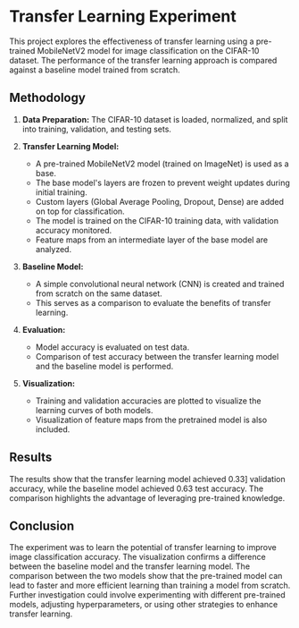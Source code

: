 # Transfer Learning Experiment

This project explores the effectiveness of transfer learning using a pre-trained MobileNetV2 model for image classification on the CIFAR-10 dataset.  The performance of the transfer learning approach is compared against a baseline model trained from scratch.

## Methodology

1. **Data Preparation:** The CIFAR-10 dataset is loaded, normalized, and split into training, validation, and testing sets.

2. **Transfer Learning Model:**
   - A pre-trained MobileNetV2 model (trained on ImageNet) is used as a base.
   - The base model's layers are frozen to prevent weight updates during initial training.
   - Custom layers (Global Average Pooling, Dropout, Dense) are added on top for classification.
   - The model is trained on the CIFAR-10 training data, with validation accuracy monitored.
   - Feature maps from an intermediate layer of the base model are analyzed.

3. **Baseline Model:**
   - A simple convolutional neural network (CNN) is created and trained from scratch on the same dataset.
   - This serves as a comparison to evaluate the benefits of transfer learning.

4. **Evaluation:**
    - Model accuracy is evaluated on test data.
    - Comparison of test accuracy between the transfer learning model and the baseline model is performed.

5. **Visualization:**
   - Training and validation accuracies are plotted to visualize the learning curves of both models.
   - Visualization of feature maps from the pretrained model is also included.


## Results

The results show that the transfer learning model achieved 0.33] validation accuracy, while the baseline model achieved 0.63 test accuracy.  The comparison highlights the advantage of leveraging pre-trained knowledge. 



## Conclusion

The experiment  was to learn the potential of transfer learning to improve image classification accuracy. The visualization confirms a difference between the baseline model and the transfer learning model.  The comparison between the two models show that the pre-trained model can lead to faster and more efficient learning than training a model from scratch. Further investigation could involve experimenting with different pre-trained models, adjusting hyperparameters, or using other strategies to enhance transfer learning.
